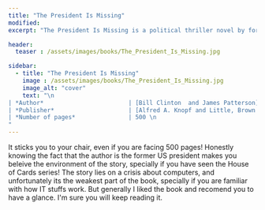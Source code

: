 ```yaml
---
title: "The President Is Missing"
modified:
excerpt: "The President Is Missing is a political thriller novel by former US President Bill Clinton and novelist James Patterson published in June 2018."

header:
  teaser : /assets/images/books/The_President_Is_Missing.jpg

sidebar:
  - title: "The President Is Missing"
    image : /assets/images/books/The_President_Is_Missing.jpg
    image_alt: "cover"
    text: "\n
| *Author*                        | [Bill Clinton  and James Patterson](https://en.wikipedia.org/wiki/The_President_Is_Missing_(novel) \n
| *Publisher*                     | [Alfred A. Knopf and Little, Brown & Co.](http://knopfdoubleday.com) \n
| *Number of pages*               | 500 \n
"
---
```


It sticks you to your chair, even if you are facing 500 pages! Honestly knowing the fact that 
the author is the former US president makes you beleive the environment of the story, specially if you
have seen the House of Cards series! The story lies on a crisis about computers, and unfortunately its the 
weakest part of the book, specially if you are familiar with how IT stuffs work. But generally I liked the book
and recomend you to have a glance. I'm sure you will keep reading it. 
